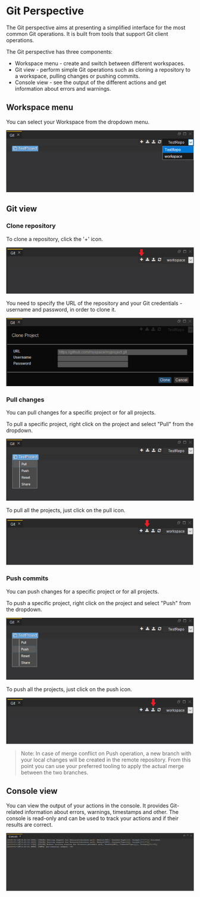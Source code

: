 # Git Perspective

The Git perspective aims at presenting a simplified interface for the most common Git operations. It is built from tools that support Git client operations.

The Git perspective has three components:
  - Workspace menu - create and switch between different workspaces.
  - Git view - perform simple Git operations such as cloning a repository to a workspace, pulling changes or pushing commits.
  - Console view - see the output of the different actions and get information about errors and warnings.

## Workspace menu

You can select your Workspace from the dropdown menu.

![select_workspace](images/workspace_view.png)

## Git view

### Clone repository

To clone a repository, click the '+' icon.

![clone_the_repository](images/clone_the_repo.PNG)

You need to specify the URL of the repository and your Git credentials - username and password, in order to clone it.

![specify_credentials](images/clone_creds.PNG)

### Pull changes

You can pull changes for a specific project or for all projects.

To pull a specific project, right click on the project and select "Pull" from the dropdown.

![pull_specific_project](images/pull_specific_project.png)

To pull all the projects, just click on the pull icon.

![pull_all_projects](images/pull_all_projects.PNG)

### Push commits

You can push changes for a specific project or for all projects.

To push a specific project, right click on the project and select "Push" from the dropdown.

![push_specific_project](images/push_specific_project.png)

To push all the projects, just click on the push icon.

![push_all_projects](images/push_all_projects.PNG)

> Note: In case of merge conflict on Push operation, a new branch with your local changes will be created in the remote repository. From this point you can use your preferred tooling to apply the actual merge between the two branches. 

## Console view

You can view the output of your actions in the console. It provides Git-related information about errors, warnings, timestamps and other. The console is read-only and can be used to track your actions and if their results are correct.

![console](images/console.PNG)

